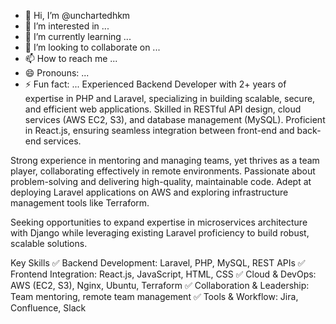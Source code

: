 - 👋 Hi, I’m @unchartedhkm
- 👀 I’m interested in ...
- 🌱 I’m currently learning ...
- 💞️ I’m looking to collaborate on ...
- 📫 How to reach me ...
- 😄 Pronouns: ...
- ⚡ Fun fact: ...
Experienced Backend Developer with 2+ years of expertise in PHP and Laravel, specializing in building scalable, secure, and efficient web applications. Skilled in RESTful API design, cloud services (AWS EC2, S3), and database management (MySQL). Proficient in React.js, ensuring seamless integration between front-end and back-end services.

Strong experience in mentoring and managing teams, yet thrives as a team player, collaborating effectively in remote environments. Passionate about problem-solving and delivering high-quality, maintainable code. Adept at deploying Laravel applications on AWS and exploring infrastructure management tools like Terraform.

Seeking opportunities to expand expertise in microservices architecture with Django while leveraging existing Laravel proficiency to build robust, scalable solutions.

Key Skills
✅ Backend Development: Laravel, PHP, MySQL, REST APIs
✅ Frontend Integration: React.js, JavaScript, HTML, CSS
✅ Cloud & DevOps: AWS (EC2, S3), Nginx, Ubuntu, Terraform
✅ Collaboration & Leadership: Team mentoring, remote team management
✅ Tools & Workflow: Jira, Confluence, Slack


<!---
unchartedhkm/unchartedhkm is a ✨ special ✨ repository because its `README.md` (this file) appears on your GitHub profile.
You can click the Preview link to take a look at your changes.
--->
